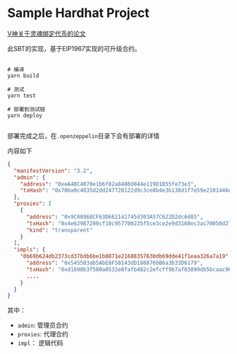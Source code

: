 # Sample Hardhat Project

[V神关于灵魂绑定代币的论文](./papaer/sbt.pdf)

此SBT的实现，基于EIP1967实现的可升级合约。

```

# 编译
yarn build

# 测试
yarn test

# 部署到测试链
yarn deploy


```

部署完成之后，在`.openzeppelin`目录下会有部署的详情

内容如下
```json
{
  "manifestVersion": "3.2",
  "admin": {
    "address": "0xeA48C4070e1b6f82a8480d844e119D1B55fe73e3",
    "txHash": "0x70ba0c4835d2dd247728122d9c3ce8b4e3b138d1f7e59e2101446ed66db39ce0"
  },
  "proxies": [
    {
      "address": "0x9C08968CF63D662141745d303A57C622D2dc6d85",
      "txHash": "0x4e62987290cf10c957700235f5ce3ce2e9d3168ec3ac70050d270dfd2e2fc9a7",
      "kind": "transparent"
    }
  ],
  "impls": {
    "0b69b624db2373cd37bdb6be1b0871e21688357630db69dde41f1eaa326a7a19": {
      "address": "0x545503ab5AbE8F58143dD188876bB6a3b33D6179",
      "txHash": "0xd1690b3f580a0532e8fafb482c2efcff9b7af03099db5bcaac960e24af809291",
      ....
    }
  }
}

```
其中：
- `admin`: 管理员合约
- `proxies`: 代理合约
- `impl`： 逻辑代码
